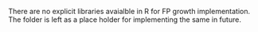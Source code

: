 There are no explicit libraries avaialble in R for FP growth implementation. The folder is left as a place holder for implementing the same in future.
